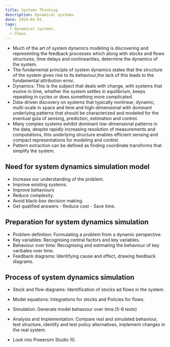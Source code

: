 ```yaml
---
title: Systems Thinking
description: Dynamical systems.
date: 2024-02-01.
tags:
  - Dynamical systems.
  - Chaos. 
---
```


- Much of the art of system dynamics modeling is discovering and representing the feedback processes which along with stocks and flows structures, time delays and
  nonlinearities, determine the dynamics of the system.
- The fundamental principle of system dynamics states that the structure of the system gives rise to its behaviour,the lack of this leads to the fundamental attribution error.
- Dynamics: This is the subject that deals with change, with systems that evolve in time, whether the system settles in equilibrium, keeps repeating in cycles or does something more complicated.
- Data-driven discovery on systems that typically nonlinear, dynamic, multi-scale in space and time and high-dimensional with dominant underlying patterns that should be characterized
  and modeled for the eventual gola of sensing, prediction, estimation and control.
- Many complex systems exhibit dominant low-dimensional patterns in the data, despite rapidly increasing resolution of measurements and computations, this underlying structure enables
  efficient sensing and compact representations for modeling and control.
- Pattern extraction can be defined as finding coordinate transforms that simplify the system.

## Need for system dynamics simulation model

- Increase our understanding of the problem.
- Improve existing systems.
- Improve behaviours
- Reduce complexity.
- Avoid black-box decision making. 
- Get qualified answers - Reduce cost - Save time.

## Preparation for system dynamics simulation

- Problem definition: Formulating a problem from a dynamic perspective.
- Key variables: Recognising central factors and key variables.
- Behaviour over time: Recognising and estimating the behaviour of key varibales over time.
- Feedback diagrams: Identifying cause and effect, drawing feedback diagrams.

## Process of system dynamics simulation

- Stock and flow diagrams: Identification of stocks ad flows in the system.
- Model equations: Integrations for stocks and Policies for flows.
- Simulation: Generate model behaviour over time.(5-6 tests)
- Analysis and Implementation: Compare real and simulated behaviour, test structure, identify and test policy alternatives, implement changes in the real system.

- Look into Powersim Studio 10.

